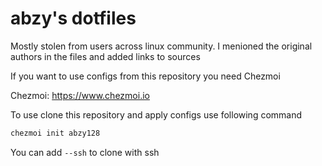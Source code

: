 # abzy's dotfiles

Mostly stolen from users across linux community.
I menioned the original authors in the files and added links to sources

If you want to use configs from this repository you need Chezmoi

Chezmoi: <https://www.chezmoi.io>

To use clone this repository and apply configs use following command

```bash
chezmoi init abzy128
```

You can add `--ssh` to clone with ssh
